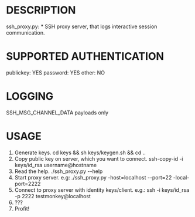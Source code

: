 DESCRIPTION
===========
ssh_proxy.py:
    * SSH proxy server, that logs interactive session communication.

SUPPORTED AUTHENTICATION
========================
publickey:  YES
password:   YES
other:      NO

LOGGING
=======
SSH_MSG_CHANNEL_DATA payloads only

USAGE
=====
1. Generate keys.
    cd keys && sh keys/keygen.sh && cd ..
2. Copy public key on server, which you want to connect.
    ssh-copy-id -i keys/id_rsa username@hostname
3. Read the help.
    ./ssh_proxy.py --help
4. Start proxy server.
    e.g:
    ./ssh_proxy.py -host=localhost --port=22 -local-port=2222
5. Connect to proxy server with identity keys/client.
    e.g.:
    ssh -i keys/id_rsa -p 2222 testmonkey@localhost
5. ???
6. Profit!
